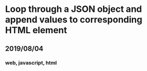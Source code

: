 # Loop through a JSON object and append values to corresponding HTML element
## 2019/08/04
### web, javascript, html

